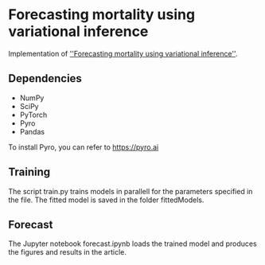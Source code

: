 # Forecasting mortality using variational inference

Implementation of [''Forecasting mortality using variational inference''](https://arxiv.org/abs/21xx.xxxxx).

## Dependencies

* NumPy
* SciPy
* PyTorch
* Pyro
* Pandas


To install Pyro, you can refer to https://pyro.ai

## Training

The script train.py trains models in parallell for the parameters specified in the file. The fitted model is saved in the folder fittedModels. 

## Forecast

The Jupyter notebook forecast.ipynb loads the trained model and produces the figures and results in the article.